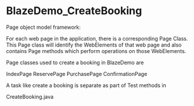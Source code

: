 # BlazeDemo_CreateBooking


Page object model framework:

For each web page in the application, there is a corresponding Page Class. This Page class will identify the WebElements of that web page and also contains Page methods which perform operations on those WebElements.

Page classes used to create a booking in BlazeDemo are

IndexPage
ReservePage
PurchasePage
ConfirmationPage

A task like create a booking is separate as part of Test methods in 

CreateBooking.java
